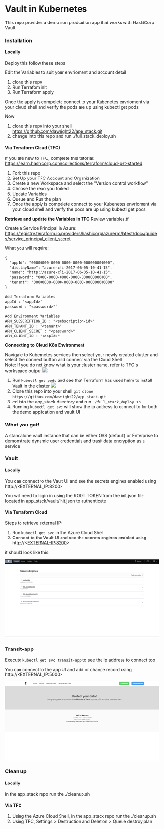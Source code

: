 # Vault in Kubernetes

This repo provides a demo non prodcution app that works with HashiCorp Vault 

### Installation 
#### Locally
Deploy this follow these steps

Edit the Variables to suit your envrioment and account detail

1. clone this repo
2. Run Terrafom init
3. Run Terraform apply 

Once the apply is compelete connect to your Kubenetes envrioment via your cloud shell and verify the pods are up using kubectl get pods

Now

1. clone this repo into your shell https://github.com/dawright22/app_stack.git
2. change into this repo and run ./full_stack_deploy.sh </br>

#### Via Terraform Cloud (TFC)
If you are new to TFC, complete this tutorial: https://learn.hashicorp.com/collections/terraform/cloud-get-started

1. Fork this repo
2. Set Up your TFC Account and Organization
3. Create a new Workspace and select the "Version control workflow" 
4. Choose the repo you forked
5. Update Variables
6. Queue and Run the plan
7. Once the apply is compelete connect to your Kubenetes envrioment via your cloud shell and verify the pods are up using kubectl get pods </br>

**Retrieve and update the Variables in TFC**
Review variables.tf

Create a Service Principal in Azure: https://registry.terraform.io/providers/hashicorp/azurerm/latest/docs/guides/service_principal_client_secret

What you will require:</br>
```
{
  "appId": "00000000-0000-0000-0000-000000000000",
  "displayName": "azure-cli-2017-06-05-10-41-15",
  "name": "http://azure-cli-2017-06-05-10-41-15",
  "password": "0000-0000-0000-0000-000000000000",
  "tenant": "00000000-0000-0000-0000-000000000000"
}

Add Terraform Variables 
appId : "<appId>"
password : "<password>"`

Add Environment Variables
ARM_SUBSCRIPTION_ID : "<subscription-id>"
ARM_TENANT_ID : "<tenant>"
ARM_CLIENT_SECRET : "<password>"
ARM_CLIENT_ID : "<appId>"
```

**Connecting to Cloud K8s Environment**

Navigate to Kubernetes services then select your newly created cluster and select the connect button and connect via the Cloud Shell</br>
Note: If you do not know what is your cluster name, refer to TFC's workspace output
![](/images/az-k8s-connect.png)

1. Run `kubectl get pods` and see that Terraform has used helm to install Vault in the cluster
![](/images/get-pods.png)
2. Clone this repo into your shell `git clone https://github.com/dawright22/app_stack.git`
3. cd into the app_stack directory and run `./full_stack_deploy.sh` </br>
4. Running `kubectl get svc` will show the ip address to connect to for both the demo application and vault UI

### What you get!
A standalone vault instance that can be either OSS (default) or Enterprise to demonstrate dynamic user credentials and trasit data encryption as a service 

### Vault

#### Locally
You can connect to the Vault UI and see the secrets engines enabled using http://<EXTERNAL_IP:8200>

You will need to login in using the ROOT TOKEN from the init.json file located in app_stack/vault/init.json to authenticate

#### Via Terraform Cloud

Steps to retrieve external IP:
1. Run `kubectl get svc` in the Azure Cloud Shell
2. Connect to the Vault UI and see the secrets engines enabled using http://<<EXTERNAL-IP:8200>>

it should look like this:

![](/images/vault.png)

### Transit-app

Execute `kubectl get svc transit-app` to see the ip address to connect too

You can connect to the app UI and add or change record using http://<EXTERNAL_IP:5000>

![](/images/tranist-app.png)


### Clean up

#### Locally
in the app_stack repo run the ./cleanup.sh

#### Via TFC
1. Using the Azure Cloud Shell, in the app_stack repo run the ./cleanup.sh
2. Using TFC, Settings > Destruction and Deletion > Queue destroy plan
